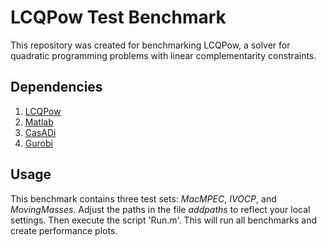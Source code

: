 # LCQPow Test Benchmark

This repository was created for benchmarking LCQPow, a solver for quadratic programming problems with linear complementarity constraints. 

## Dependencies 

1. [LCQPow](https://github.com/hallfjonas/LCQPow)
1. [Matlab](https://www.mathworks.com/products/matlab.html)
1. [CasADi](https://web.casadi.org/)
1. [Gurobi](https://www.gurobi.com/)

## Usage
This benchmark contains three test sets: *MacMPEC*, *IVOCP*, and *MovingMasses*. 
Adjust the paths in the file *addpaths* to reflect your local settings.
Then execute the script 'Run.m'. This will run all benchmarks and create performance plots.